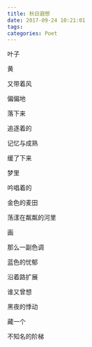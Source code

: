 ```yaml
---
title: 秋日遐想
date: 2017-09-24 10:21:01
tags:
categories: Poet
---
```

叶子

黄

又带着风

偏偏地

落下来

追逐着的

记忆与成熟

缓了下来
<!-- more -->
梦里

吟唱着的

金色的麦田

荡漾在粼粼的河里

画

那么一副色调

蓝色的忧郁

沿着路扩展

谁又曾想

黑夜的悸动

藏一个

不知名的阶梯
